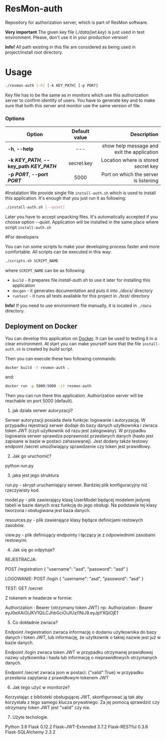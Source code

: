 # ResMon-auth
Repository for authorization server, which is part of ResMon software.

**Very important** The given key file (_./data/jwt.key_) is just used in test environment.
Please, don't use it in your production version!

**Info!** All path existing in this file are considered 
as being used in project/install root directory.

# Usage

```bash
./resmon-auth [-h] [-k KEY_PATH] [-p PORT]
```

Key file has to be the same as in monitors 
which use this authorization server to confirm identity of users.
You have to generate key and to make sure that both this server and monitor 
use the same version of file.

### Options
| Option                                       | Default value | Description                                |
| -------------------------------------------- |:-------------:| ------------------------------------------:|
| **-h**, **--help**                           | ---           | show help message and exit the application |
| **-k _KEY_PATH_**, **--key_path _KEY_PATH_** | secret.key    | Location where is stored secret key        |
| **-p _PORT_**, **--port _PORT_**             | 5000          | Port on which the server is listening      |

#Instalation
We provide single file `install-auth.sh` which is used to install this application. It's enough that you just run it as following:
```bash
./install-auth.sh [--quiet]
```
Later you have to accept unpacking files. It's automatically accepted if you choose option _--quiet_.
Application will be installed in the same place where script `install-auth.sh`

#For developers

You can run some scripts to make your developing process faster and more comfortable.
All scripts can be executed in this way:
```bash
./scripts.sh SCRIPT_NAME
```
where `SCRIPT_NAME` can be as following:
* `build` - it prepares file _install-auth.sh_ to use it later for installing this application
* `docgen` - it generates documentation and puts it into _./docs/_ directory
* `runtest` - it runs all tests available for this project in _./test/_ directory

**Info!** If you need to use environment file manually, it is located in `./data` directory.

## Deployment on Docker
You can develop this application on [Docker](https://docs.docker.com). It can be used to testing it in a clear environment. 
At start you can make yourself sure that the file `install-auth.sh` is created by _build_ script.

Then you can execute these two following commands:
```bash
docker build -t resmon-auth .
```
and:
```bash
docker run -p 5000:5000 -it resmon-auth
```
Then you can run there this application. 
Authorization server will be reachable on port 5000 (default).

1. jak działa serwer autoryzacji?

Serwer autoryzacji posiada dwie funkcje: logowanie i autoryzację. 
W przypadku rejestracji serwer dodaje do bazy danych użytkownika i zwraca token JWT (czyli użytkownik od razu jest zalogowany).
W przypadku logowania serwer sprawdza poprawność przesłanych danych (hasło jest zapisane w bazie w postaci zahasowanej).
Jest dodany także testowy endpoint /secret umożliwiający sprawdzenie czy token jest prawidłowy.

2. Jak go uruchomić?

python run.py

3. jaka jest jego struktura

run.py - skrypt uruchamiający serwer. Bardziej plik konfiguracyjny niż rzeczywisty kod.

model.py - plik zawierający klasę UserModel będącej modelem jedynej tabeli w bazie danych oraz funkcję do jego obsługi.
Na podstawie tej klasy tworzona i obsługiwana jest baza danych.

resources.py - plik zawierające klasy będące definicjami restowych zasobów. 

view.py - plik definiujący endpointy i łączący je z odpowiednimi zasobami restowymi.


4. Jak się go odpytuje?


REJESTRACJA:

POST /registration
{
    "username": "asd",
    "password": "asd"
}


LOGOWANIE:
POST /login
{
    "username": "asd",
    "password": "asd"
}

TEST:
GET /secret

Z tokenem w headerze w formie:

Authorization : Bearer {otrzymany token JWT}
np:
Authorization : Bearer eyJ0eXAiOiJKV1QiLCJhbGciOiJIUzI1NiJ9.eyJpYXQiOjE1


5. Co dokładnie zwraca?

Endpoint /regiestration zwraca informację o dodaniu użytkownika do bazy danych i token JWT, lub informację, że użytkownik o takiej nazwie jest już w 
bazie danych.

Endpoint /login zwraca token JWT w przypadku otrzymanej prawidłowej nazwy użytkownika i hasła lub informację o nieprawidłowych otrzymanych danych.

Endpoint /secret zwraca json w postaci: {"valid":True} w przypadku przesłania zapytania z prawidłowym tokenem JWT


6. Jak tego użyć w monitorze?

Korzystając z biblioteki obsługującej JWT, skonfigurować ją tak aby korzystała z tego samego klucza prywatnego. 
Za jej pomocą sprawdzić czy otrzymany token JWT jest "valid" czy nie.

7. Użyte techologie.

Python 3.6
Flask 0.12.2
Flask-JWT-Extended 3.7.2
Flask-RESTful 0.3.6
Flask-SQLAlchemy 2.3.2

